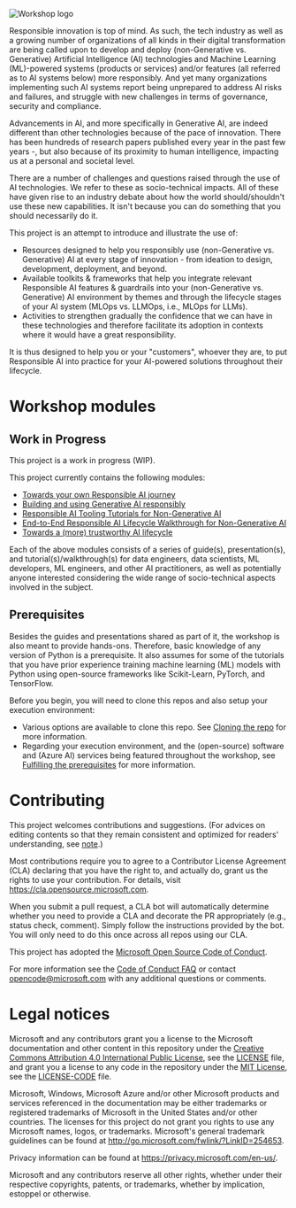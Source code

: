 
![Workshop logo](https://github.com/microsoft/responsible-ai-workshop/blob/main/rai_ws_banner.png)

Responsible innovation is top of mind. As such, the tech industry as well as a growing number of organizations of all kinds in their digital transformation are being called upon to develop and deploy (non-Generative vs. Generative) Artificial Intelligence (AI) technologies and Machine Learning (ML)-powered systems (products or services) and/or features (all referred as to AI systems below) more responsibly. And yet many organizations implementing such AI systems report being unprepared to address AI risks and failures, and struggle with new challenges in terms of governance, security and compliance.

Advancements in AI, and more specifically in Generative AI, are indeed different than other technologies because of the pace of innovation. There has been hundreds of research papers published every year in the past few years -, but also because of its proximity to human intelligence, impacting us at a personal and societal level. 

There are a number of challenges and questions raised through the use of AI technologies. We refer to these as socio-technical impacts. All of these have given rise to an industry debate about how the world should/shouldn't use these new capabilities. It isn't because you can do something that you should necessarily do it. 

This project is an attempt to introduce and illustrate the use of: 
* Resources designed to help you responsibly use (non-Generative vs. Generative) AI at every stage of innovation - from ideation to design, development, deployment, and beyond. 
* Available toolkits & frameworks that help you integrate relevant Responsible AI features & guardrails into your (non-Generative vs. Generative) AI environment by themes and through the lifecycle stages of your AI system (MLOps vs. LLMOps, i.e., MLOps for LLMs).
* Activities to strengthen gradually the confidence that we can have in these technologies and therefore facilitate its adoption in contexts where it would have a great responsibility.

It is thus designed to help you or your "customers", whoever they are, to put Responsible AI into practice for your AI-powered solutions throughout their lifecycle.

# Workshop modules

## Work in Progress

This project is a work in progress (WIP).

This project currently contains the following modules:
* [Towards your own Responsible AI journey](https://github.com/microsoft/responsible-ai-workshop/tree/master/responsible-ai-journey)
* [Building and using Generative AI responsibly](https://github.com/microsoft/responsible-ai-workshop/tree/main/gen-ai-tooling-tutorials)
* [Responsible AI Tooling Tutorials for Non-Generative AI](https://github.com/microsoft/responsible-ai-workshop/tree/master/nongen-ai-tooling-tutorials)
* [End-to-End Responsible AI Lifecycle Walkthrough for Non-Generative AI](https://github.com/microsoft/responsible-ai-workshop/tree/main/nongen-ai-lifecycle-walkthrough)
* [Towards a (more) trustworthy AI lifecycle](https://github.com/microsoft/responsible-ai-workshop/tree/main/trustworthy-ai-lifecycle)

Each of the above modules consists of a series of guide(s), presentation(s), and tutorial(s)/walkthrough(s) for data engineers, data scientists, ML developers, ML engineers, and other AI practitioners, as well as potentially anyone interested considering the wide range of socio-technical aspects involved in the subject.

## Prerequisites

Besides the guides and presentations shared as part of it, the workshop is also meant to provide hands-ons. Therefore, basic knowledge of any version of Python is a prerequisite. It also assumes for some of the tutorials that you have prior experience training machine learning (ML) models with Python using open-source frameworks like Scikit-Learn, PyTorch, and TensorFlow.

Before you begin, you will need to clone this repos and also setup your execution environment: 
* Various options are available to clone this repo. See [Cloning the repo](https://github.com/microsoft/responsible-ai-workshop/tree/master/prerequisites/cloning-the-repo.md) for more information.
* Regarding your execution environment, and the (open-source) software and (Azure AI) services being featured throughout the workshop, see [Fulfilling the prerequisites](https://github.com/microsoft/responsible-ai-workshop/blob/main/perequisites/fulfilling-prerequisites.md) for more information.
  
# Contributing

This project welcomes contributions and suggestions. (For advices on editing contents so that they remain consistent and optimized for readers' understanding, see [note](https://github.com/microsoft/responsible-ai-workshop/blob/main/perequisites/note-for-contributors.md).) 

Most contributions require you to agree to a Contributor License Agreement (CLA) declaring that you have the right to, and actually do, grant us the rights to use your contribution. For details, visit https://cla.opensource.microsoft.com.

When you submit a pull request, a CLA bot will automatically determine whether you need to provide a CLA and decorate the PR appropriately (e.g., status check, comment). Simply follow the instructions
provided by the bot. You will only need to do this once across all repos using our CLA.

This project has adopted the [Microsoft Open Source Code of Conduct](https://opensource.microsoft.com/codeofconduct/).

For more information see the [Code of Conduct FAQ](https://opensource.microsoft.com/codeofconduct/faq/) or contact [opencode@microsoft.com](mailto:opencode@microsoft.com) with any additional questions or comments.

# Legal notices

Microsoft and any contributors grant you a license to the Microsoft documentation and other content in this repository under the [Creative Commons Attribution 4.0 International Public License](https://creativecommons.org/licenses/by/4.0/legalcode),
see the [LICENSE](LICENSE) file, and grant you a license to any code in the repository under the [MIT License](https://opensource.org/licenses/MIT), see the [LICENSE-CODE](LICENSE-CODE) file.

Microsoft, Windows, Microsoft Azure and/or other Microsoft products and services referenced in the documentation may be either trademarks or registered trademarks of Microsoft in the United States and/or other countries.
The licenses for this project do not grant you rights to use any Microsoft names, logos, or trademarks. Microsoft's general trademark guidelines can be found at http://go.microsoft.com/fwlink/?LinkID=254653.

Privacy information can be found at https://privacy.microsoft.com/en-us/.

Microsoft and any contributors reserve all other rights, whether under their respective copyrights, patents, or trademarks, whether by implication, estoppel or otherwise.